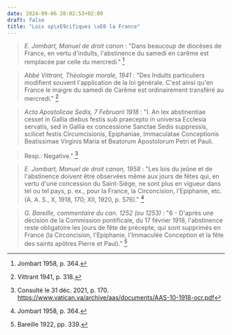 ```yaml
---
date: 2024-09-06 20:02:53+02:00
draft: false
title: "Lois sp\xE9cifiques \xE0 la France"
---
```




> *E. Jombart, Manuel de droit canon* : "Dans beaucoup de diocèses de France, en vertu d'indults, l'abstinence du samedi en carême est remplacée par celle du mercredi." [^1]

[^1]: Jombart 1958, p. 364.

> *Abbé Vittrant, Théologie morale, 1941* : "Des Indults particuliers modifient souvent l'application de la loi générale. C'est ainsi qu'en France le maigre du samedi de Carême est ordinairement transféré au mercredi." [^2]

[^2]: Vittrant 1941, p. 318.

> *Acta Apostolicae Sedis, 7 Februarii 1918* : "I. An lex abstinentiae cesset in Gallia diebus festis sub praecepto in universa Ecclesia servatis, sed in Gallia ex concessione Sanctae Sedis suppressis, scilicet festis Circumcisionis, Epiphaniae, Immaculatae Conceptionis Beatissimae Virginis Maria et Beatorum Apostolorum Petri et Pauli.

> Resp.: Negative." [^3] 

[^3]: Consulté le 31 déc. 2021, p. 170. https://www.vatican.va/archive/aas/documents/AAS-10-1918-ocr.pdf

> *E. Jombart, Manuel de droit canon, 1958* : "Les lois du jeûne et de l'abstinence doivent être observées même aux jours de fêtes qui, en vertu d'une concession du Saint-Siège, ne sont plus en vigueur dans tel ou tel pays, p. ex., pour la France, la Circoncision, l'Epiphanie, etc. (A. A. S., X, 1918, 170; XII, 1920, p. 576)." [^4]

[^4]: Jombart 1958, p. 364.

> *G. Bareille, commentaire du can. 1252 (ou 1253)* : "6 - D'après une décision de la Commission pontificale, du 17 février 1918, l'abstinence reste obligatoire les jours de fête de précepte, qui sont supprimés en France (la Circoncision, l'Epiphanie, l'Immaculée Conception et la fête des saints apôtres Pierre et Paul)." [^5]

[^5]: Bareille 1922, pp. 339.

